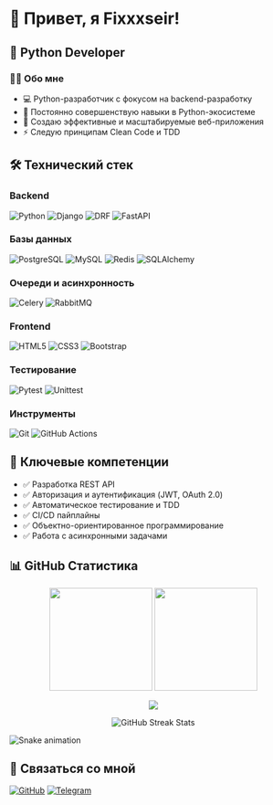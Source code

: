 # 👋 Привет, я Fixxxseir!

## 🐍 Python Developer

### 👨‍💻 Обо мне
- 💻 Python-разработчик с фокусом на backend-разработку
- 🌱 Постоянно совершенствую навыки в Python-экосистеме
- 🚀 Создаю эффективные и масштабируемые веб-приложения
- ⚡ Следую принципам Clean Code и TDD

## 🛠 Технический стек

### Backend
![Python](https://img.shields.io/badge/-Python-3776AB?style=for-the-badge&logo=python&logoColor=white)
![Django](https://img.shields.io/badge/-Django-092E20?style=for-the-badge&logo=django&logoColor=white)
![DRF](https://img.shields.io/badge/-Django_REST_Framework-092E20?style=for-the-badge&logo=django&logoColor=white)
![FastAPI](https://img.shields.io/badge/-FastAPI-009688?style=for-the-badge&logo=fastapi&logoColor=white)

### Базы данных
![PostgreSQL](https://img.shields.io/badge/-PostgreSQL-4169E1?style=for-the-badge&logo=postgresql&logoColor=white)
![MySQL](https://img.shields.io/badge/-MySQL-4479A1?style=for-the-badge&logo=mysql&logoColor=white)
![Redis](https://img.shields.io/badge/-Redis-DC382D?style=for-the-badge&logo=redis&logoColor=white)
![SQLAlchemy](https://img.shields.io/badge/-SQLAlchemy-FCA121?style=for-the-badge&logo=sqlalchemy&logoColor=white)

### Очереди и асинхронность
![Celery](https://img.shields.io/badge/-Celery-37814A?style=for-the-badge&logo=celery&logoColor=white)
![RabbitMQ](https://img.shields.io/badge/-RabbitMQ-FF6600?style=for-the-badge&logo=rabbitmq&logoColor=white)

### Frontend
![HTML5](https://img.shields.io/badge/-HTML5-E34F26?style=for-the-badge&logo=html5&logoColor=white)
![CSS3](https://img.shields.io/badge/-CSS3-1572B6?style=for-the-badge&logo=css3&logoColor=white)
![Bootstrap](https://img.shields.io/badge/-Bootstrap-7952B3?style=for-the-badge&logo=bootstrap&logoColor=white)

### Тестирование
![Pytest](https://img.shields.io/badge/-Pytest-0A9EDC?style=for-the-badge&logo=pytest&logoColor=white)
![Unittest](https://img.shields.io/badge/-Unittest-3776AB?style=for-the-badge&logo=python&logoColor=white)

### Инструменты
![Git](https://img.shields.io/badge/-Git-F05032?style=for-the-badge&logo=git&logoColor=white)
![GitHub Actions](https://img.shields.io/badge/-GitHub_Actions-2088FF?style=for-the-badge&logo=github-actions&logoColor=white)

## 💼 Ключевые компетенции
- ✅ Разработка REST API
- ✅ Авторизация и аутентификация (JWT, OAuth 2.0)
- ✅ Автоматическое тестирование и TDD
- ✅ CI/CD пайплайны
- ✅ Объектно-ориентированное программирование
- ✅ Работа с асинхронными задачами

## 📊 GitHub Статистика

<p align="center">
  <img height="180em" src="https://github-readme-stats.vercel.app/api?username=Fixxxseir&show_icons=true&theme=tokyonight&include_all_commits=true&count_private=true"/>
  <img height="180em" src="https://github-readme-stats.vercel.app/api/top-langs/?username=Fixxxseir&layout=compact&theme=tokyonight&hide=javascript,css,scss,html"/>
</p>

<p align="center">
  <img src="https://github-profile-trophy.vercel.app/?username=Fixxxseir&theme=tokyonight&column=7&margin-w=15&margin-h=15" />
</p>

<p align="center">
  <img src="https://github-readme-streak-stats.herokuapp.com/?user=Fixxxseir&theme=tokyonight" alt="GitHub Streak Stats"/>
</p>

![Snake animation](https://github.com/Fixxxseir/Fixxxseir/blob/output/github-contribution-grid-snake.svg)


## 🤝 Связаться со мной
[![GitHub](https://img.shields.io/badge/-GitHub-181717?style=for-the-badge&logo=github)](https://github.com/Fixxxseir)
[![Telegram](https://img.shields.io/badge/-Telegram-26A5E4?style=for-the-badge&logo=telegram&logoColor=white)](https://t.me/Fixxxseir)


